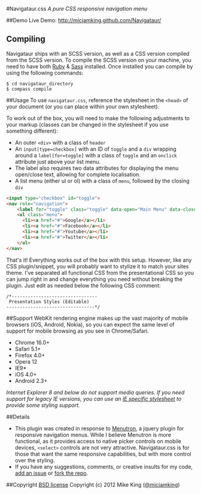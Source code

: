 #Navigataur.css
*A pure CSS responsive navigation menu*


##Demo
Live Demo: http://micjamking.github.com/Navigataur/

## Compiling
Navigataur ships with an SCSS version, as well as a CSS version compiled from the SCSS version. To compile the SCSS version on your machine, you need to have both [Ruby][1] &amp; [Sass][2] installed. Once installed you can compile by using the following commands:

```
$ cd navigataur_directory
$ compass compile
```

##Usage
To use `navigataur.css`, reference the stylesheet in the `<head>` of your document (or you can place within your own stylesheet).

To work out of the box, you will need to make the following adjustments to your markup (classes can be changed in the stylesheet if you use something different):
* An outer `<div>` with a class of `header`
* An `input[type=checkbox]` with an ID of `toggle` and a `div` wrapping around a `label[for=toggle]` with a class of `toggle` and an `onclick` attribute just above your list menu.
* The label also requires two data attributes for displaying the menu open/close text, allowing for complete localisation.
* A list menu (either ul or ol) with a class of `menu`, followed by the closing `div`

``` html
<input type="checkbox" id="toggle">
<nav role="navigation">
	<label for="toggle" class="toggle" data-open="Main Menu" data-close="Close Menu" aria-hidden="true" onclick></label>
	<ul class="menu">
	  <li><a href="#">Google</a></li>
	  <li><a href="#">Facebook</a></li>
	  <li><a href="#">Youtube</a></li>
	  <li><a href="#">Twitter</a></li>
	</ul>
</nav>
```

That's it! Everything works out of the box with this setup. However, like any CSS plugin/snippet, you will probably want to stylize it to match your sites theme. I've separated all functional CSS from the presentational CSS so you can jump right in and change everything you need without breaking the plugin. Just edit as needed below the following CSS comment:

```
/*--------------------------------
 Presentation Styles (Editable)
---------------------------------*/
```

##Support
WebKit rendering engine makes up the vast majority of mobile browsers (iOS, Android, Nokia), so you can expect the same level of support for mobile browsing as you see in Chrome/Safari.

* Chrome 16.0+
* Safari 5.1+
* Firefox 4.0+
* Opera 12
* IE9*
* iOS 4.0+
* Android 2.3+

*Internet Explorer 8 and below do not support media queries. If you need support for legacy IE versions, you can use an [IE specific stylesheet][3] to provide some styling support.*


##Details
* This plugin was created in response to [Menutron][4], a jquery plugin for responsive navigation menus. While I believe Menutron is more functional, as it provides access to native picker controls on mobile devices, `<select>` controls are not very attractive. Navigataur.css is for those that want the same responsive capabilities, but with more control over the styling.
* If you have any suggestions, comments, or creative insults for my code, [add an issue][5] or [fork the repo][6].


##Copyright
[BSD license][7] Copyright (c) 2012 Mike King ([@micjamking][8])

[1]: https://www.ruby-lang.org/
[2]: http://www.sass-lang.com/
[3]: http://css-tricks.com/how-to-create-an-ie-only-stylesheet/
[4]: https://github.com/micjamking/Menutron
[5]: https://github.com/micjamking/Navigataur/issues/new
[6]: https://github.com/micjamking/Navigataur/fork_select
[7]: http://opensource.org/licenses/bsd-license.php
[8]: https://twitter.com/micjamking